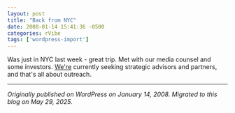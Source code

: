 ```yaml
---
layout: post
title: "Back from NYC"
date: 2008-01-14 15:41:36 -0500
categories: rVibe
tags: ['wordpress-import']
---
```


Was just in NYC last week - great trip. Met with our media counsel and some investors. [We're](http://www.rvibe.com) currently seeking strategic advisors and partners, and that's all about outreach.

---

*Originally published on WordPress on January 14, 2008. Migrated to this blog on May 29, 2025.*
